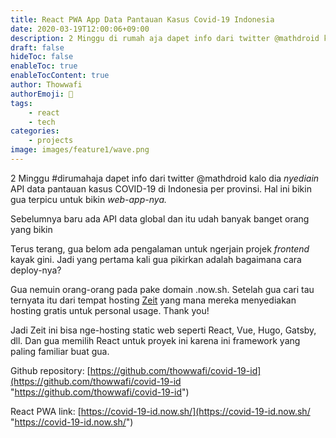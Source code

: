 ```yaml
---
title: React PWA App Data Pantauan Kasus Covid-19 Indonesia
date: 2020-03-19T12:00:06+09:00
description: 2 Minggu di rumah aja dapet info dari twitter @mathdroid kalo dia _nyediain_ API data pantauan kasus COVID-19 di Indonesia per provinsi. Hal ini bikin gua terpicu untuk bikin _web-app-nya._
draft: false
hideToc: false
enableToc: true
enableTocContent: true
author: Thowwafi
authorEmoji: 🤖
tags:
    - react
    - tech
categories:
    - projects
image: images/feature1/wave.png
---
```

2 Minggu #dirumahaja dapet info dari twitter @mathdroid kalo dia _nyediain_ API data pantauan kasus COVID-19 di Indonesia per provinsi. Hal ini bikin gua terpicu untuk bikin _web-app-nya._

Sebelumnya baru ada API data global dan itu udah banyak banget orang yang bikin

Terus terang, gua belom ada pengalaman untuk ngerjain projek _frontend_ kayak gini. Jadi yang pertama kali gua pikirkan adalah bagaimana cara deploy-nya?

Gua nemuin orang-orang pada pake domain .now.sh. Setelah gua cari tau ternyata itu dari tempat hosting [Zeit]() yang mana mereka menyediakan hosting gratis untuk personal usage. Thank you!

Jadi Zeit ini bisa nge-hosting static web seperti React, Vue, Hugo, Gatsby, dll. Dan gua memilih React untuk proyek ini karena ini framework yang paling familiar buat gua.

Github repository: [https://github.com/thowwafi/covid-19-id](https://github.com/thowwafi/covid-19-id "https://github.com/thowwafi/covid-19-id")

React PWA link: [https://covid-19-id.now.sh/](https://covid-19-id.now.sh/ "https://covid-19-id.now.sh/")
